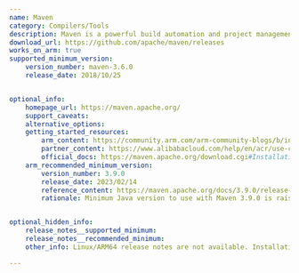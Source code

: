 ```yaml
---
name: Maven 
category: Compilers/Tools
description: Maven is a powerful build automation and project management tool primarily used in Java-based projects. Still, it can also be utilized with other programming languages and developed by the Apache Software Foundation.
download_url: https://github.com/apache/maven/releases
works_on_arm: true
supported_minimum_version:
    version_number: maven-3.6.0
    release_date: 2018/10/25


optional_info:
    homepage_url: https://maven.apache.org/
    support_caveats:
    alternative_options:
    getting_started_resources:
        arm_content: https://community.arm.com/arm-community-blogs/b/infrastructure-solutions-blog/posts/microsoft-azure-preview-now-available-for-arm-neoverse
        partner_content: https://www.alibabacloud.com/help/en/acr/use-cases/build-and-push-multi-schema-images-locally-to-container-mirroring-service
        official_docs: https://maven.apache.org/download.cgi#Installation
    arm_recommended_minimum_version:
        version_number: 3.9.0
        release_date: 2023/02/14
        reference_content: https://maven.apache.org/docs/3.9.0/release-notes.html
        rationale: Minimum Java version to use with Maven 3.9.0 is raised to Java 8. This ensures full compatibility with Linux/Arm64 architecture.


optional_hidden_info:
    release_notes__supported_minimum: 
    release_notes__recommended_minimum:
    other_info: Linux/ARM64 release notes are not available. Installation and testing are done via the [tar archive](https://github.com/apache/maven/releases/tag/maven-3.6.0).

---
```

